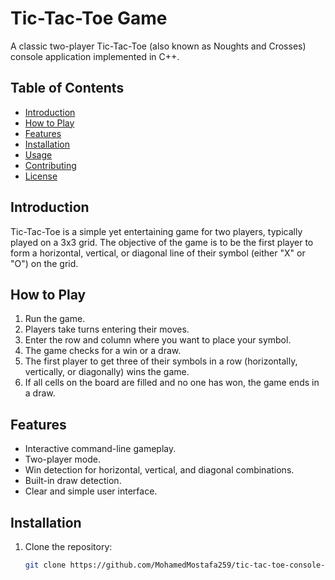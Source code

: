# Tic-Tac-Toe Game
A classic two-player Tic-Tac-Toe (also known as Noughts and Crosses) console application implemented in C++.

## Table of Contents
- [Introduction](#introduction)
- [How to Play](#how-to-play)
- [Features](#features)
- [Installation](#installation)
- [Usage](#usage)
- [Contributing](#contributing)
- [License](#license)

## Introduction
Tic-Tac-Toe is a simple yet entertaining game for two players, typically played on a 3x3 grid. The objective of the game is to be the first player to form a horizontal, vertical, or diagonal line of their symbol (either "X" or "O") on the grid.

## How to Play
1. Run the game.
2. Players take turns entering their moves.
3. Enter the row and column where you want to place your symbol.
4. The game checks for a win or a draw.
5. The first player to get three of their symbols in a row (horizontally, vertically, or diagonally) wins the game.
6. If all cells on the board are filled and no one has won, the game ends in a draw.

## Features
- Interactive command-line gameplay.
- Two-player mode.
- Win detection for horizontal, vertical, and diagonal combinations.
- Built-in draw detection.
- Clear and simple user interface.

## Installation
1. Clone the repository:
   ```bash
   git clone https://github.com/MohamedMostafa259/tic-tac-toe-console-app.git

